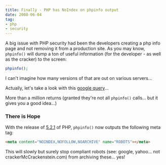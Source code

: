 ```yaml
---
title: Finally - PHP has NoIndex on phpinfo output
date: 2008-06-04
tag:
- php
- security
---
```

A big issue with PHP security had been the developers creating a php info page and not removing it from a production site.  As you may know, `phpinfo()` will dump a ton of useful information (for the developer - as well as the cracker) to the screen:

<!--more-->

```php
phpinfo();
```

I can't imagine how many versions of that are out on various servers...

Actually, let's take a look with this [google query](http://www.google.com/search?q=phpinfo&btnG=Search&hl=en&client=firefox-a&rls=org.mozilla%3Aen-US%3Aofficial&hs=su2&sa=2)...

More than a million returns (granted they're not all `phpinfo()` calls... but it gives you a good idea...)

### There is Hope

With the release of [5.2.1](http://php.net/ChangeLog-5.php#5.2.1) of PHP, `phpinfo()` now outputs the following meta tag:

```html
<meta content="NOINDEX,NOFOLLOW,NOARCHIVE" name="ROBOTS"></meta>
```

This will slowly but surely stop compliant robots (see: google, yahoo... not crackerMcCrackenstein.com) from archiving these... yes!
